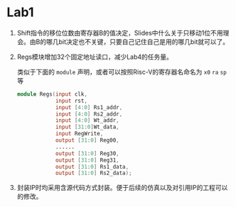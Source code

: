 # Lab1

1. Shift指令的移位位数由寄存器B的值决定，Slides中什么关于只移动1位不用理会。由B的哪几bit决定也不关键，只要自己记住自己是用的哪几bit就可以了。

2. Regs模块增加32个固定地址读口，减少Lab4的任务量。

   类似于下面的 `module` 声明，或者可以按照Risc-V的寄存器名命名为 `x0` `ra` `sp` 等

   ```verilog
   module Regs(input clk,
               input rst,
               input [4:0] Rs1_addr,
               input [4:0] Rs2_addr,
               input [4:0] Wt_addr,
               input [31:0]Wt_data,
               input RegWrite,
               output [31:0] Reg00,
               ......
               output [31:0] Reg30,
               output [31:0] Reg31,
               output [31:0] Rs1_data,
               output [31:0] Rs2_data);
   ```

3. 封装IP时均采用含源代码方式封装。便于后续的仿真以及对引用IP的工程可以的修改。